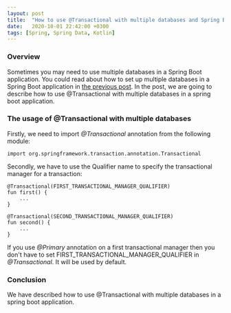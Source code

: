 ```yaml
---
layout: post
title:  "How to use @Transactional with multiple databases and Spring Boot"
date:   2020-10-01 22:42:00 +0300
tags: [Spring, Spring Data, Kotlin]
---
```


### Overview

Sometimes you may need to use multiple databases in a Spring Boot application. 
You could read about how to set up multiple databases in a Spring Boot application in [the previous post](https://vmaks.github.io/other/2020/02/02/how-to-set-up-multiple-databases-with-spring-boot.html). 
In the post, we are going to describe how to use @Transactional with multiple databases in a spring boot application.

### The usage of @Transactional with multiple databases

Firstly, we need to import *@Transactional* annotation from the following module:

```
import org.springframework.transaction.annotation.Transactional 
```

Secondly, we have to use the Qualifier name to specify the transactional manager for a transaction:

```
@Transactional(FIRST_TRANSACTIONAL_MANAGER_QUALIFIER)
fun first() {
    ...
}

@Transactional(SECOND_TRANSACTIONAL_MANAGER_QUALIFIER)
fun second() {
    ...
}

```

If you use *@Primary* annotation on a first transactional manager then you don't have to set FIRST_TRANSACTIONAL_MANAGER_QUALIFIER in *@Transactional*. It will be used by default.

### Conclusion

We have described how to use @Transactional with multiple databases in a spring boot application.
